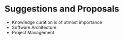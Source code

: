 # Suggestions and Proposals

-   Knowledge curation is of utmost importance
-   Software Architecture
-   Project Management
